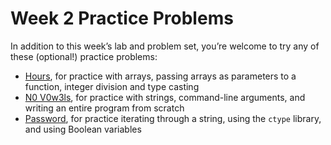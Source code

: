 # Week 2 Practice Problems


In addition to this week’s lab and problem set, you’re welcome to try any of these (optional!) practice problems:


* [Hours](password), for practice with arrays, passing arrays as parameters to a function, integer division and type casting
* [N0 V0w3ls](no-vowels), for practice with strings, command-line arguments, and writing an entire program from scratch
* [Password](hours), for practice iterating through a string, using the `ctype` library, and using Boolean variables







